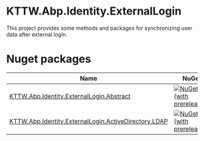 # KTTW.Abp.Identity.ExternalLogin
This project provides some methods and packages for synchronizing user data after external login.

# Nuget packages
|Name|NuGet|
|---|---|
|[KTTW.Abp.Identity.ExternalLogin.Abstract](./Src/KTTW.Abp.Identity.ExternalLogin.Abstract/README.md)|[![NuGet (with prereleases)](https://img.shields.io/nuget/v/KTTW.Abp.Identity.ExternalLogin.Abstract)](https://www.nuget.org/packages/KTTW.Abp.Identity.ExternalLogin.Abstract/)|
|[KTTW.Abp.Identity.ExternalLogin.ActiveDirectory.LDAP](./Src/KTTW.Abp.Identity.ExternalLogin.ActiveDirectory.LDAP/README.md)|[![NuGet (with prereleases)](https://img.shields.io/nuget/v/KTTW.Abp.Identity.ExternalLogin.ActiveDirectory.LDAP)](https://www.nuget.org/packages/KTTW.Abp.Identity.ExternalLogin.ActiveDirectory.LDAP/)|

